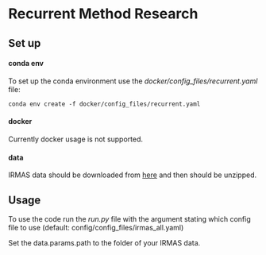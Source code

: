 # Recurrent Method Research

## Set up

#### conda env
To set up the conda environment use the <i>docker/config_files/recurrent.yaml</i> file:
```shell script
conda env create -f docker/config_files/recurrent.yaml
```

#### docker
Currently docker usage is not supported.

#### data
IRMAS data should be downloaded from [here](https://zenodo.org/record/1290750#.YD01EHVKhH5) and then should be unzipped.

## Usage
To use the code run the <i>run.py</i> file with the argument stating which config file to use 
(default: config/config_files/irmas_all.yaml)

Set the data.params.path to the folder of your IRMAS data.